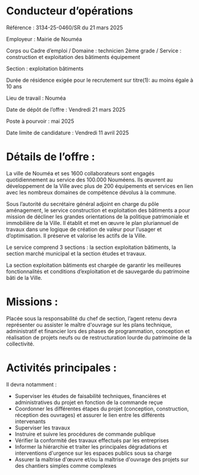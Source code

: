 # Conducteur d’opérations

Référence : 3134-25-0460/SR du 21 mars 2025

Employeur : Mairie de Nouméa

Corps ou Cadre d’emploi / Domaine : technicien 2ème grade / Service : construction et exploitation des bâtiments équipement

Section : exploitation bâtiments

Durée de résidence exigée pour le recrutement sur titre(1): au moins égale à 10 ans

Lieu de travail : Nouméa

Date de dépôt de l’offre : Vendredi 21 mars 2025

Poste à pourvoir : mai 2025

Date limite de candidature : Vendredi 11 avril 2025

# Détails de l’offre :

La ville de Nouméa et ses 1600 collaborateurs sont engagés quotidiennement au service des 100.000 Nouméens. Ils œuvrent au développement de la Ville avec plus de 200 équipements et services en lien avec les nombreux domaines de compétence dévolus à la commune.

Sous l’autorité du secrétaire général adjoint en charge du pôle aménagement, le service construction et exploitation des bâtiments a pour mission de décliner les grandes orientations de la politique patrimoniale et immobilière de la Ville. Il établit et met en œuvre le plan pluriannuel de travaux dans une logique de création de valeur pour l’usager et d’optimisation. Il préserve et valorise les actifs de la Ville.

Le service comprend 3 sections : la section exploitation bâtiments, la section marché municipal et la section études et travaux.

La section exploitation bâtiments est chargée de garantir les meilleures fonctionnalités et conditions d’exploitation et de sauvegarde du patrimoine bâti de la Ville.

# Missions :

Placée sous la responsabilité du chef de section, l’agent retenu devra représenter ou assister le maître d'ouvrage sur les plans technique, administratif et financier lors des phases de programmation, conception et réalisation de projets neufs ou de restructuration lourde du patrimoine de la collectivité.

# Activités principales :

Il devra notamment :

- Superviser les études de faisabilité techniques, financières et administratives du projet en fonction de la commande reçue
- Coordonner les différentes étapes du projet (conception, construction, réception des ouvrages) et assurer le lien entre les différents intervenants
- Superviser les travaux
- Instruire et suivre les procédures de commande publique
- Vérifier la conformité des travaux effectués par les entreprises
- Informer la hiérarchie et traiter les principales dégradations et interventions d'urgence sur les espaces publics sous sa charge
- Assurer la maîtrise d'œuvre et/ou la maîtrise d'ouvrage des projets sur des chantiers simples comme complexes